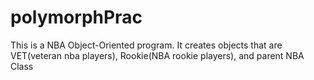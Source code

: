 # polymorphPrac
This is a NBA Object-Oriented program. It creates objects that are VET(veteran nba players), Rookie(NBA rookie players), and parent NBA Class
